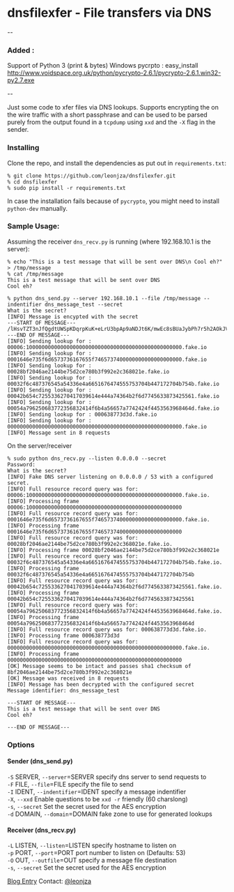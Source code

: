 dnsfilexfer - File transfers via DNS
===========
--
### Added : 
Support of Python 3 (print & bytes)
Windows pycrpto : easy_install http://www.voidspace.org.uk/python/pycrypto-2.6.1/pycrypto-2.6.1.win32-py2.7.exe

--

Just some code to xfer files via DNS lookups. Supports encrypting the on the wire traffic with a short passphrase and can be used to be parsed purely from the output found in a `tcpdump` using `xxd` and the `-X` flag in the sender.

### Installing
Clone the repo, and install the dependencies as put out in `requirements.txt`:

```
% git clone https://github.com/leonjza/dnsfilexfer.git
% cd dnsfilexfer
% sudo pip install -r requirements.txt
```
In case the installation fails because of `pycrypto`, you might need to install `python-dev` manually.

### Sample Usage:

Assuming the receiver `dns_recv.py` is running (where 192.168.10.1 is the server):
```
% echo "This is a test message that will be sent over DNS\n Cool eh?" > /tmp/message
% cat /tmp/message
This is a test message that will be sent over DNS
Cool eh?

% python dns_send.py --server 192.168.10.1 --file /tmp/message --indentifier dns_message_test --secret
What is the secret?
[INFO] Message is encypted with the secret
---START OF MESSAGE---
/lHsvTZT3nJfQgdtUWSpKDqrpKuK+eLrU3bpAp9aNDJt6K/mwEc8sBUaJybPh7r5h2AOkJVezwBBODSV9hFM8w==
---END OF MESSAGE---
[INFO] Sending lookup for : 00006:10000000000000000000000000000000000000000000000000.fake.io
[INFO] Sending lookup for : 0001646e735f6d6573736167655f7465737400000000000000000000.fake.io
[INFO] Sending lookup for : 00028bf2046ae2144be75d2ce780b3f992e2c368021e.fake.io
[INFO] Sending lookup for : 00032f6c487376545a54336e4a6651676474555753704b447172704b754b.fake.io
[INFO] Sending lookup for : 00042b654c7255336270417039614e444a74364b2f6d7745633873425561.fake.io
[INFO] Sending lookup for : 00054a796250683772356832414f6b4a56657a7742424f4453563968464d.fake.io
[INFO] Sending lookup for : 000638773d3d.fake.io
[INFO] Sending lookup for : 00000000000000000000000000000000000000000000000000000000.fake.io
[INFO] Message sent in 8 requests
```

On the server/receiver
```
% sudo python dns_recv.py --listen 0.0.0.0 --secret
Password:
What is the secret?
[INFO] Fake DNS server listening on 0.0.0.0 / 53 with a configured secret.
[INFO] Full resource record query was for: 00006:10000000000000000000000000000000000000000000000000.fake.io.
[INFO] Processing frame 00006:10000000000000000000000000000000000000000000000000
[INFO] Full resource record query was for: 0001646e735f6d6573736167655f7465737400000000000000000000.fake.io.
[INFO] Processing frame 0001646e735f6d6573736167655f7465737400000000000000000000
[INFO] Full resource record query was for: 00028bf2046ae2144be75d2ce780b3f992e2c368021e.fake.io.
[INFO] Processing frame 00028bf2046ae2144be75d2ce780b3f992e2c368021e
[INFO] Full resource record query was for: 00032f6c487376545a54336e4a6651676474555753704b447172704b754b.fake.io.
[INFO] Processing frame 00032f6c487376545a54336e4a6651676474555753704b447172704b754b
[INFO] Full resource record query was for: 00042b654c7255336270417039614e444a74364b2f6d7745633873425561.fake.io.
[INFO] Processing frame 00042b654c7255336270417039614e444a74364b2f6d7745633873425561
[INFO] Full resource record query was for: 00054a796250683772356832414f6b4a56657a7742424f4453563968464d.fake.io.
[INFO] Processing frame 00054a796250683772356832414f6b4a56657a7742424f4453563968464d
[INFO] Full resource record query was for: 000638773d3d.fake.io.
[INFO] Processing frame 000638773d3d
[INFO] Full resource record query was for: 00000000000000000000000000000000000000000000000000000000.fake.io.
[INFO] Processing frame 00000000000000000000000000000000000000000000000000000000
[OK] Message seems to be intact and passes sha1 checksum of 8bf2046ae2144be75d2ce780b3f992e2c368021e
[OK] Message was received in 8 requests
[INFO] Message has been decrypted with the configured secret
Message identifier: dns_message_test

---START OF MESSAGE---
This is a test message that will be sent over DNS
Cool eh?

---END OF MESSAGE---
```

### Options
#### Sender (dns_send.py)
  `-S` SERVER, `--server`=SERVER specify dns server to send requests to  
  `-F` FILE, `--file`=FILE specify the file to send  
  `-I` IDENT, `--indentifier`=IDENT specify a message indentifier  
  `-X`, `--xxd` Enable questions to be `xxd -r` friendly (60 charslong)  
  `-s`, `--secret` Set the secret used for the AES encryption  
  `-d` DOMAIN, `--domain`=DOMAIN fake zone to use for generated lookups  
  
#### Receiver (dns_recv.py)
  `-L` LISTEN, `--listen`=LISTEN specify hostname to listen on  
  `-p` PORT, `--port`=PORT port number to listen on (Defaults: 53)  
  `-O` OUT, `--outfile`=OUT specify a message file destination  
  `-s`, `--secret` Set the secret used for the AES encryption

[Blog Entry](https://leonjza.github.io/2014/03/11/dnsfilexfer-yet-another-take-on-file-transfer-via-dns/)
Contact: [@leonjza](https://twitter.com/leonjza)
